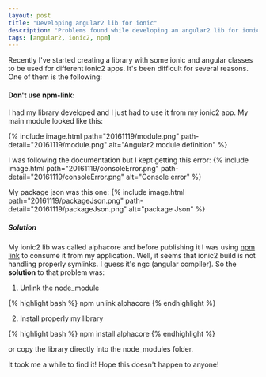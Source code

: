 ```yaml
---
layout: post
title: "Developing angular2 lib for ionic"
description: "Problems found while developing an angular2 lib for ionic2"
tags: [angular2, ionic2, npm]
---
```


Recently I've started creating a library with some ionic and angular classes to be used for different ionic2 apps.
It's been difficult for several reasons. One of them is the following:

#### Don't use npm-link:

I had my library developed and I just had to use it from my ionic2 app.
My main module looked like this:

{% include image.html path="20161119/module.png" path-detail="20161119/module.png" alt="Angular2 module definition" %}

I was following the documentation but I kept getting this error: 
{% include image.html path="20161119/consoleError.png" path-detail="20161119/consoleError.png" alt="Console error" %}

My package json was this one:
{% include image.html path="20161119/packageJson.png" path-detail="20161119/packageJson.png" alt="package Json" %}

##### Solution

My ionic2 lib was called alphacore and before publishing it I was using [npm link](https://docs.npmjs.com/cli/link) to consume it from my application.
Well, it seems that ionic2 build is not handling properly symlinks. I guess it's ngc (angular compiler).
So the **solution** to that problem was: 

1. Unlink the node_module

{% highlight bash %}
npm unlink alphacore
{% endhighlight %}

2. Install properly my library

{% highlight bash %}
npm install alphacore
{% endhighlight %}

or copy the library directly into the node_modules folder.


It took me a while to find it! Hope this doesn't happen to anyone!

